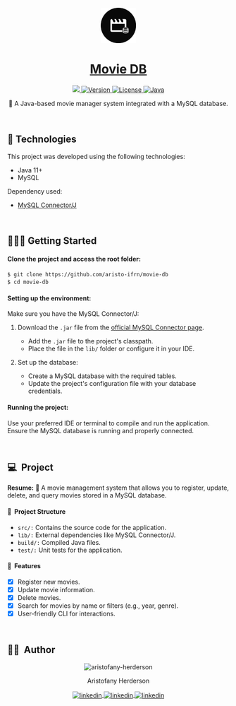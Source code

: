 <p id="title" align="center">
  <a href="#title">
    <img width="80" height="80" src="./.github/logo.png">
    <h1 align="center">Movie DB</h1>
  </a>
</p>

<p align="center">
  <a aria-label="Made By Aristofany Herderson" href="https://github.com/aristofany-herderson/">
    <img src="https://img.shields.io/badge/MADE%20BY%20Aristofany%20Herderson-000000.svg?style=for-the-badge&labelColor=000&logo=starship&logoColor=fff&logoWidth=20">
  </a>
  <a aria-label="Project version" href="https://github.com/aristofany-herderson/movie-db">
    <img alt="Version" src="https://img.shields.io/badge/VERSION-1.0.0-000000.svg?style=for-the-badge&labelColor=000">
  </a>
  <a aria-label="License" href="https://github.com/aristofany-herderson/movie-db/blob/main/LICENSE.md">
    <img alt="License" src="https://img.shields.io/badge/LICENSE-MIT-000000.svg?style=for-the-badge&labelColor=000">
  </a>
  <a aria-label="Built with Java" href="#">
    <img alt="Java" src="https://img.shields.io/badge/BUILT%20WITH%20JAVA-000000.svg?style=for-the-badge&labelColor=000&logo=java&logoColor=fff&logoWidth=20">
  </a>
</p>

<p align="center">🎥 A Java-based movie manager system integrated with a MySQL database.</p>

<br>

## 🧪 Technologies

This project was developed using the following technologies:

- Java 11+
- MySQL

Dependency used:

- [MySQL Connector/J](https://dev.mysql.com/downloads/connector/j/)

<br>

## 🧑🏻‍💻 Getting Started

#### Clone the project and access the root folder:

```bash
$ git clone https://github.com/aristo-ifrn/movie-db
$ cd movie-db
```

#### Setting up the environment:

Make sure you have the MySQL Connector/J:

1. Download the ```.jar``` file from the [official MySQL Connector page](https://dev.mysql.com/downloads/connector/j/).
   - Add the ```.jar``` file to the project's classpath.
   - Place the file in the ```lib/``` folder or configure it in your IDE.

2. Set up the database:
   - Create a MySQL database with the required tables.
   - Update the project's configuration file with your database credentials.

#### Running the project:

Use your preferred IDE or terminal to compile and run the application. Ensure the MySQL database is running and properly connected.

<br>

## 💻&nbsp; Project

**Resume:** 🎥 A movie management system that allows you to register, update, delete, and query movies stored in a MySQL database.

#### 🎨&nbsp; Project Structure

- ```src/:``` Contains the source code for the application.
- ```lib/:``` External dependencies like MySQL Connector/J.
- ```build/:``` Compiled Java files.
- ```test/:``` Unit tests for the application.

#### 🚀&nbsp; Features

- [x] Register new movies.
- [x] Update movie information.
- [x] Delete movies.
- [x] Search for movies by name or filters (e.g., year, genre).
- [x] User-friendly CLI for interactions.

<br />

## 🧑🏻&nbsp; Author

<p align="center">
  <img width="14%" src="https://images.weserv.nl/?url=github.com/aristofany-herderson.png?v=4&h=300&w=300&fit=cover&mask=circle&maxage=7d" alt="aristofany-herderson">
  <p align="center">
    Aristofany Herderson
  </p>
  <p align="center">
    <a  href="https://www.linkedin.com/in/aristofany-herderson/" target="_blank">
    <img align="center" src="https://img.shields.io/badge/LINKEDIN-000000.svg?style=for-the-badge&labelColor=0a66c2&logo=linkedin&logoColor=fff&logoWidth=20" alt="linkedin"/>
    </a>
    <a href="https://twitter.com/aristofanyherde" target="_blank">
      <img align="center" src="https://img.shields.io/badge/TWITTER-000000.svg?style=for-the-badge&labelColor=1d9bf0&logo=x&logoColor=fff&logoWidth=20" alt="linkedin"/>
    </a>
    <a href="https://www.instagram.com/aristofany_herderson/" target="_blank">
      <img align="center" src="https://img.shields.io/badge/INSTAGRAM-000000.svg?style=for-the-badge&labelColor=dd326f&logo=instagram&logoColor=fff&logoWidth=20" alt="linkedin"/>
    </a>
  </p>
</p>

<br>
